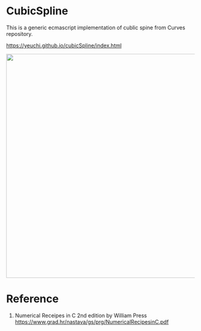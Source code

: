 # CubicSpline

This is a generic ecmascript implementation of cublic spine from Curves repository.

https://yeuchi.github.io/cubicSpline/index.html

<img width="600" src="https://github.com/user-attachments/assets/0f78c492-26ab-4475-930f-afbcd4c876e9"/>

# Reference

1. Numerical Receipes in C 2nd edition by William Press
https://www.grad.hr/nastava/gs/prg/NumericalRecipesinC.pdf

